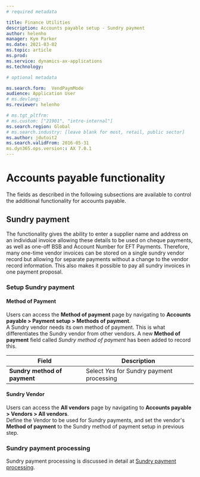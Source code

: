 ```yaml
---
# required metadata

title: Finance Utilities 
description: Accounts payable setup - Sundry payment 
author: helenho
manager: Kym Parker
ms.date: 2021-03-02
ms.topic: article
ms.prod: 
ms.service: dynamics-ax-applications
ms.technology: 

# optional metadata

ms.search.form:  VendPaymMode
audience: Application User
# ms.devlang: 
ms.reviewer: helenho

# ms.tgt_pltfrm: 
# ms.custom: ["21901", "intro-internal"]
ms.search.region: Global
# ms.search.industry: [leave blank for most, retail, public sector]
ms.author: jdutoit2
ms.search.validFrom: 2016-05-31
ms.dyn365.ops.version:: AX 7.0.1
---
```


# Accounts payable functionality
The fields as described in the following subsections are available to control the additional functionality for accounts payable.

## Sundry payment

The functionality gives the ability to enter a supplier name and address on an individual invoice allowing these details to be used on cheque payments, as well as one-off BSB and Account Number for EFT Payments. Therefore, many one-time vendor invoices can be stored on a single sundry vendor record but allowing for separate payments without a change to the vendor record information.  This also makes it possible to pay all sundry invoices in one payment proposal.

### Setup Sundry payment
#### Method of Payment

Users can access the **Method of payment** page by navigating to **Accounts payable > Payment setup > Methods of payment**. <br>
A Sundry vendor needs its own method of payment. This is what differentiates the Sundry vendor from other vendors. A new **Method of payment** field called _Sundry method of payment_ has been added to record this.

|    Field	  |    Description   |
|-|-|
|  **Sundry method of payment**  | Select _Yes_ for Sundry payment processing  |
	
#### Sundry Vendor

Users can access the **All vendors** page by navigating to **Accounts payable > Vendors > All vendors**. <br>
Define the Vendor to be used for Sundry payments, and set the vendor's **Method of payment** to the Sundry method of payment setup in previous step.

### Sundry payment processing
Sundry payment processing is discussed in detail at [Sundry payment processing](../../Processing/Accounts-Payable/Sundry-payment.md).
